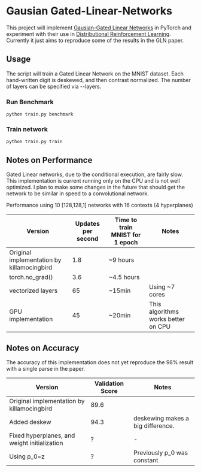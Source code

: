 # Gausian Gated-Linear-Networks

This project will implement [Gausian-Gated Linear Networks](https://arxiv.org/pdf/2006.05964.pdf) in PyTorch and experiment with their use in [Distributional Reinforcement Learning](https://arxiv.org/pdf/1707.06887.pdf). Currently it just aims to reproduce some of the results in the GLN paper.

## Usage

The script will train a Gated Linear Network on the MNIST dataset. Each hand-written digit is deskewed, and then
contrast normalized. The number of layers can be specified via --layers. 

### Run Benchmark
```python train.py benchmark```

### Train network
```python train.py train```

## Notes on Performance

Gated Linear networks, due to the conditional execution, are fairly slow. This implementation is current running only on the CPU and is not well optimized. I plan to make some changes in the future that should get the network to be similar in speed to a convolutional network. 

Performance using 10 [128,128,1] networks with 16 contexts (4 hyperplanes)

| Version | Updates per second | Time to train MNIST for 1 epoch | Notes |
|---------|--------------------|---------------------------------|-------|
Original implementation by killamocingbird | 1.8 | ~9 hours | |  
torch.no_grad() | 3.6 | ~4.5 hours | |
vectorized layers  | 65 | ~15min | Using ~7 cores |
GPU implementation  | 45 | ~20min | This algorithms works better on CPU |
 
 ## Notes on Accuracy 
 
The accuracy of this implementation does not yet reproduce the 98% result with a single parse in the paper.

| Version | Validation Score | Notes |
|---------|--------------------|---------------------------------|
Original implementation by killamocingbird | 89.6 |  |  
Added deskew | 94.3 | deskewing makes a big difference.  |
Fixed hyperplanes, and weight initialization | ? | - |
Using p_0=z | ? | Previously p_0 was constant |
  

